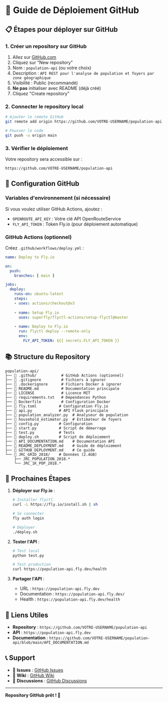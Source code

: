 # 🚀 Guide de Déploiement GitHub

## 📋 Étapes pour déployer sur GitHub

### 1. Créer un repository sur GitHub

1. Allez sur [GitHub.com](https://github.com)
2. Cliquez sur "New repository"
3. Nom : `population-api` (ou votre choix)
4. Description : `API REST pour l'analyse de population et foyers par zone géographique`
5. Visibilité : Public (recommandé)
6. **Ne pas** initialiser avec README (déjà créé)
7. Cliquez "Create repository"

### 2. Connecter le repository local

```bash
# Ajouter le remote GitHub
git remote add origin https://github.com/VOTRE-USERNAME/population-api.git

# Pousser le code
git push -u origin main
```

### 3. Vérifier le déploiement

Votre repository sera accessible sur :
```
https://github.com/VOTRE-USERNAME/population-api
```

## 🔧 Configuration GitHub

### Variables d'environnement (si nécessaire)

Si vous voulez utiliser GitHub Actions, ajoutez :
- `OPENROUTE_API_KEY` : Votre clé API OpenRouteService
- `FLY_API_TOKEN` : Token Fly.io (pour déploiement automatique)

### GitHub Actions (optionnel)

Créez `.github/workflows/deploy.yml` :

```yaml
name: Deploy to Fly.io

on:
  push:
    branches: [ main ]

jobs:
  deploy:
    runs-on: ubuntu-latest
    steps:
    - uses: actions/checkout@v3
    
    - name: Setup Fly.io
      uses: superfly/flyctl-actions/setup-flyctl@master
      
    - name: Deploy to Fly.io
      run: flyctl deploy --remote-only
      env:
        FLY_API_TOKEN: ${{ secrets.FLY_API_TOKEN }}
```

## 📚 Structure du Repository

```
population-api/
├── 📁 .github/           # GitHub Actions (optionnel)
├── 📄 .gitignore         # Fichiers à ignorer
├── 📄 .dockerignore      # Fichiers Docker à ignorer
├── 📄 README.md          # Documentation principale
├── 📄 LICENSE            # Licence MIT
├── 📄 requirements.txt   # Dépendances Python
├── 📄 Dockerfile         # Configuration Docker
├── 📄 fly.toml          # Configuration Fly.io
├── 📄 api.py            # API Flask principale
├── 📄 population_analyzer.py  # Analyseur de population
├── 📄 household_estimator.py  # Estimateur de foyers
├── 📄 config.py         # Configuration
├── 📄 start.py          # Script de démarrage
├── 📄 test.py           # Tests
├── 📄 deploy.sh         # Script de déploiement
├── 📄 API_DOCUMENTATION.md    # Documentation API
├── 📄 README_DEPLOYMENT.md    # Guide de déploiement
├── 📄 GITHUB_DEPLOYMENT.md    # Ce guide
└── 📁 JRC_GRID_2018/    # Données (2.4GB)
    ├── JRC_POPULATION_2018.*
    └── JRC_1K_POP_2018.*
```

## 🎯 Prochaines Étapes

1. **Déployer sur Fly.io** :
   ```bash
   # Installer flyctl
   curl -L https://fly.io/install.sh | sh
   
   # Se connecter
   fly auth login
   
   # Déployer
   ./deploy.sh
   ```

2. **Tester l'API** :
   ```bash
   # Test local
   python test.py
   
   # Test production
   curl https://population-api.fly.dev/health
   ```

3. **Partager l'API** :
   - URL : `https://population-api.fly.dev`
   - Documentation : `https://population-api.fly.dev/`
   - Health : `https://population-api.fly.dev/health`

## 🔗 Liens Utiles

- **Repository** : `https://github.com/VOTRE-USERNAME/population-api`
- **API** : `https://population-api.fly.dev`
- **Documentation** : `https://github.com/VOTRE-USERNAME/population-api/blob/main/API_DOCUMENTATION.md`

## 📞 Support

- 🐛 **Issues** : [GitHub Issues](https://github.com/VOTRE-USERNAME/population-api/issues)
- 📖 **Wiki** : [GitHub Wiki](https://github.com/VOTRE-USERNAME/population-api/wiki)
- 💬 **Discussions** : [GitHub Discussions](https://github.com/VOTRE-USERNAME/population-api/discussions)

---

**Repository GitHub prêt ! 🎉**
